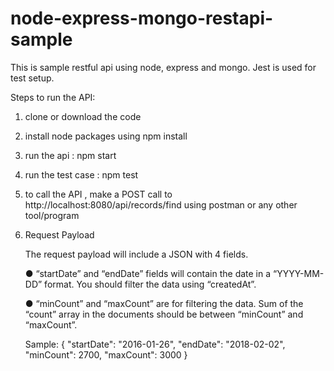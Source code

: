 # node-express-mongo-restapi-sample
This is sample restful api using node, express and mongo. Jest is used for test setup.

Steps to run the API:
1. clone or download the code
2. install node packages using
    npm install
3. run the api : 
    npm start
5. run the test case : 
    npm test 
6. to call the API , make a POST call to http://localhost:8080/api/records/find using postman or any other tool/program
7. Request Payload
    
    The request payload will include a JSON with 4 fields.
    
    ● “startDate” and “endDate” fields will contain the date in a “YYYY-MM-DD” format. You should filter the data using “createdAt”.
    
    ● “minCount” and “maxCount” are for filtering the data. Sum of the “count” array in the documents should be between “minCount” and “maxCount”.
    
    Sample:
    {
    "startDate": "2016-01-26",
    "endDate": "2018-02-02",
    "minCount": 2700,
    "maxCount": 3000
    }
